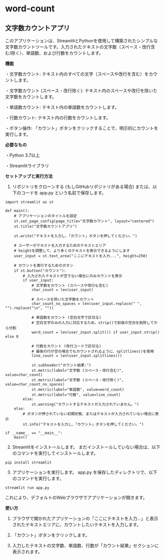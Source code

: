 # word-count

## 文字数カウントアプリ
このアプリケーションは、StreamlitとPythonを使用して構築されたシンプルな文字数カウントツールです。入力されたテキストの文字数（スペース・改行含む/除く）、単語数、および行数をカウントします。

**機能**

・文字数カウント: テキスト内のすべての文字（スペースや改行を含む）をカウントします。

・文字数カウント (スペース・改行除く): テキスト内のスペースや改行を除いた文字数をカウントします。

・単語数カウント: テキスト内の単語数をカウントします。

・行数カウント: テキスト内の行数をカウントします。

・ボタン操作: 「カウント」ボタンをクリックすることで、明示的にカウントを実行します。

**必要なもの**

・Python 3.7以上

・Streamlitライブラリ

**セットアップと実行方法**

1. リポジトリをクローンする (もしGitHubリポジトリがある場合) または、以下のコードを app.py という名前で保存します。
```
import streamlit as st

def main():
    # アプリケーションのタイトルを設定
    st.set_page_config(page_title="文字数カウント", layout="centered")
    st.title("文字数カウントアプリ")

    st.write("テキストを入力し、「カウント」ボタンを押してください。")

    # ユーザーがテキストを入力するためのテキストエリア
    # heightを調整して、より多くのテキストを表示できるようにします
    user_input = st.text_area("ここにテキストを入力...", height=250)

    # カウントを実行するためのボタン
    if st.button("カウント"):
        # 入力されたテキストが空でない場合にのみカウントを表示
        if user_input:
            # 文字数をカウント (スペースや改行も含む)
            char_count = len(user_input)

            # スペースを除いた文字数をカウント
            char_count_no_spaces = len(user_input.replace(" ", "").replace("\n", ""))

            # 単語数をカウント (空白文字で区切る)
            # 空白文字のみの入力に対応するため、strip()で前後の空白を削除してから分割
            word_count = len(user_input.split()) if user_input.strip() else 0

            # 行数をカウント (改行コードで区切る)
            # 最後の行が空の場合でもカウントされるように、splitlines()を使用
            line_count = len(user_input.splitlines())

            st.subheader("カウント結果:")
            st.metric(label="文字数 (スペース・改行含む)", value=char_count)
            st.metric(label="文字数 (スペース・改行除く)", value=char_count_no_spaces)
            st.metric(label="単語数", value=word_count)
            st.metric(label="行数", value=line_count)
        else:
            st.warning("カウントするテキストが入力されていません。")
    else:
        # ボタンが押されていない初期状態、またはテキストが入力されていない場合に表示
        st.info("テキストを入力し、「カウント」ボタンを押してください。")

if __name__ == "__main__":
    main()
```

2. Streamlitをインストールします。
まだインストールしていない場合は、以下のコマンドを実行してインストールします。
```
pip install streamlit
```
3. アプリケーションを実行します。
app.py を保存したディレクトリで、以下のコマンドを実行します。
```
streamlit run app.py
```
これにより、デフォルトのWebブラウザでアプリケーションが開きます。

**使い方**
1. ブラウザで開かれたアプリケーションの「ここにテキストを入力...」と表示されたテキストエリアに、カウントしたいテキストを入力します。

2. 「カウント」ボタンをクリックします。

3. 入力したテキストの文字数、単語数、行数が「カウント結果」セクションに表示されます。
